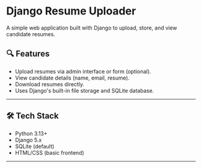 # Django Resume Uploader

A simple web application built with Django to upload, store, and view candidate resumes.

## 🔍 Features

- Upload resumes via admin interface or form (optional).
- View candidate details (name, email, resume).
- Download resumes directly.
- Uses Django's built-in file storage and SQLite database.

---

## 🛠 Tech Stack

- Python 3.13+
- Django 5.x
- SQLite (default)
- HTML/CSS (basic frontend)

---
